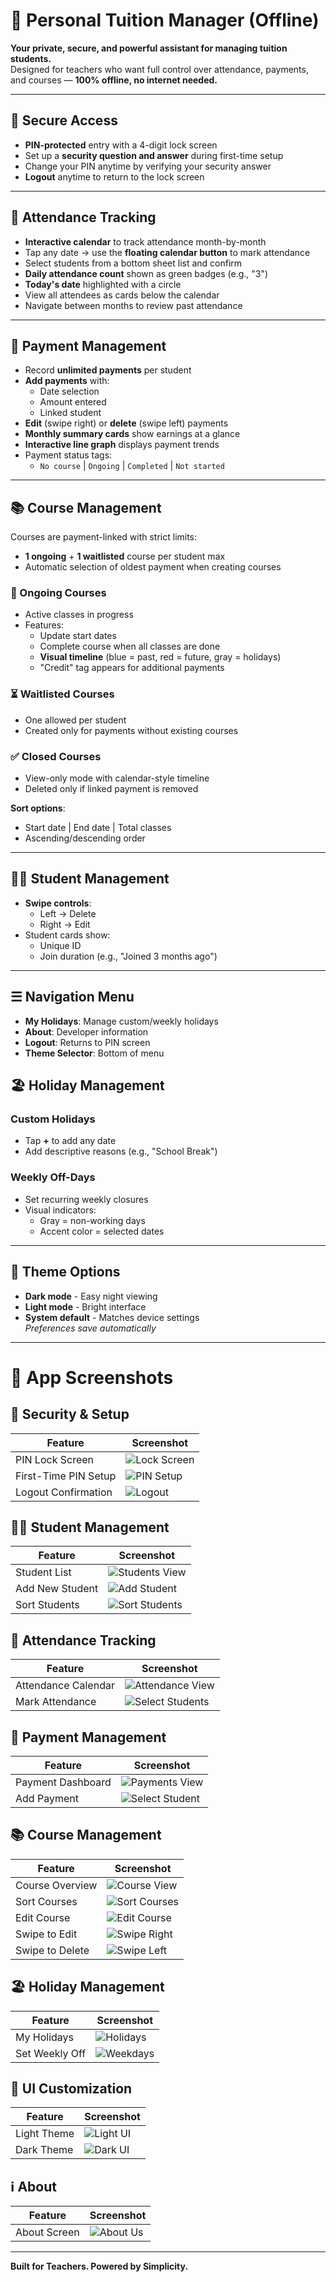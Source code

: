 # 📘 Personal Tuition Manager (Offline)  

**Your private, secure, and powerful assistant for managing tuition students.**  
Designed for teachers who want full control over attendance, payments, and courses — **100% offline, no internet needed.**  

---

## 🔐 Secure Access  
- **PIN-protected** entry with a 4-digit lock screen  
- Set up a **security question and answer** during first-time setup  
- Change your PIN anytime by verifying your security answer  
- **Logout** anytime to return to the lock screen  

---

## 📅 Attendance Tracking  
- **Interactive calendar** to track attendance month-by-month  
- Tap any date → use the **floating calendar button** to mark attendance  
- Select students from a bottom sheet list and confirm  
- **Daily attendance count** shown as green badges (e.g., "3")  
- **Today's date** highlighted with a circle  
- View all attendees as cards below the calendar  
- Navigate between months to review past attendance  

---

## 💸 Payment Management  
- Record **unlimited payments** per student  
- **Add payments** with:  
  - Date selection  
  - Amount entered  
  - Linked student  
- **Edit** (swipe right) or **delete** (swipe left) payments  
- **Monthly summary cards** show earnings at a glance  
- **Interactive line graph** displays payment trends  
- Payment status tags:  
  - `No course` | `Ongoing` | `Completed` | `Not started`  

---

## 📚 Course Management  
Courses are payment-linked with strict limits:  
- **1 ongoing** + **1 waitlisted** course per student max  
- Automatic selection of oldest payment when creating courses  

### 🔄 Ongoing Courses  
- Active classes in progress  
- Features:  
  - Update start dates  
  - Complete course when all classes are done  
  - **Visual timeline** (blue = past, red = future, gray = holidays)  
  - "Credit" tag appears for additional payments  

### ⏳ Waitlisted Courses  
- One allowed per student  
- Created only for payments without existing courses  

### ✅ Closed Courses  
- View-only mode with calendar-style timeline  
- Deleted only if linked payment is removed  

**Sort options**:  
- Start date | End date | Total classes  
- Ascending/descending order  

---

## 👨‍🎓 Student Management  
- **Swipe controls**:  
  - Left → Delete  
  - Right → Edit  
- Student cards show:  
  - Unique ID  
  - Join duration (e.g., "Joined 3 months ago")  

---

## ☰ Navigation Menu  
- **My Holidays**: Manage custom/weekly holidays  
- **About**: Developer information  
- **Logout**: Returns to PIN screen  
- **Theme Selector**: Bottom of menu  

## 🏖️ Holiday Management  
### Custom Holidays  
- Tap **+** to add any date  
- Add descriptive reasons (e.g., "School Break")  

### Weekly Off-Days  
- Set recurring weekly closures  
- Visual indicators:  
  - Gray = non-working days  
  - Accent color = selected dates  

---

## 🎨 Theme Options  
- **Dark mode** - Easy night viewing  
- **Light mode** - Bright interface  
- **System default** - Matches device settings  
*Preferences save automatically*  

---

# 📸 App Screenshots

## 🔐 Security & Setup
| Feature | Screenshot |
|---------|------------|
| PIN Lock Screen | ![Lock Screen](./screenshots/lock_pin_screen.jpg) |
| First-Time PIN Setup | ![PIN Setup](./screenshots/setup_pin_with_question_first_time.jpg) |
| Logout Confirmation | ![Logout](./screenshots/log_out_prompt.jpg) |

## 👨‍🎓 Student Management
| Feature | Screenshot |
|---------|------------|
| Student List | ![Students View](./screenshots/students_view.jpg) |
| Add New Student | ![Add Student](./screenshots/add_student.jpg) |
| Sort Students | ![Sort Students](./screenshots/sort_students.jpg) |

## 📅 Attendance Tracking
| Feature | Screenshot |
|---------|------------|
| Attendance Calendar | ![Attendance View](./screenshots/attendance_view.jpg) |
| Mark Attendance | ![Select Students](./screenshots/select_student_to_mark_attendance.jpg) |

## 💸 Payment Management
| Feature | Screenshot |
|---------|------------|
| Payment Dashboard | ![Payments View](./screenshots/payments_view.jpg) |
| Add Payment | ![Select Student](./screenshots/select_student_for_add_payment.jpg) |

## 📚 Course Management
| Feature | Screenshot |
|---------|------------|
| Course Overview | ![Course View](./screenshots/course_view.jpg) |
| Sort Courses | ![Sort Courses](./screenshots/sort_courses.jpg) |
| Edit Course | ![Edit Course](./screenshots/edit_course.jpg) |
| Swipe to Edit | ![Swipe Right](./screenshots/swipe_right_edit_course.jpg) |
| Swipe to Delete | ![Swipe Left](./screenshots/swipe_left_delete_course.jpg) |

## 🏖️ Holiday Management
| Feature | Screenshot |
|---------|------------|
| My Holidays | ![Holidays](./screenshots/my_holidays.jpg) |
| Set Weekly Off | ![Weekdays](./screenshots/select_weekdays.jpg) |

## 🎨 UI Customization
| Feature | Screenshot |
|---------|------------|
| Light Theme | ![Light UI](./screenshots/light_ui.jpg) |
| Dark Theme | ![Dark UI](./screenshots/dark_ui.jpg) |

## ℹ️ About
| Feature | Screenshot |
|---------|------------|
| About Screen | ![About Us](./screenshots/about_us.jpg) |

---

**Built for Teachers. Powered by Simplicity.**  